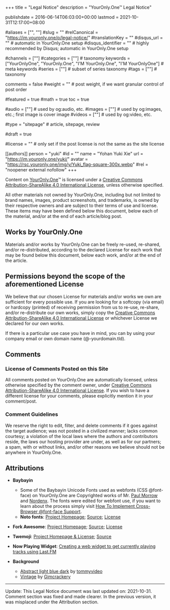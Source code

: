 +++
title = "Legal Notice"
description = "YourOnly.One™ Legal Notice"

publishdate = 2016-06-14T06:03:00+00:00
lastmod = 2021-10-31T12:17:00+08:00

#aliases = ["", ""]
#slug = ""
#relCanonical = "https://im.youronly.one/p/legal-notice/"
#translationKey = ""
#disqus_url = ""                                                    # automatic in YourOnly.One setup
#disqus_identifier = ""                                             # highly recommended by Disqus; automatic in YourOnly.One setup

#channels = [""]
#categories = [""]                                                   # taxonomy
keywords = ["YourOnlyOne", "YourOnly.One", "I'M YourOnly.One", "I'M YourOnlyOne"]                                                     # meta keywords
#series = [""]                                                       # subset of series taxonomy
#tags = [""]                                                         # taxonomy

comments = false
#weight = ""                                                        # post weight, if we want granular control of post order

#featured = true
#math = true
toc = true

#audio = [""]                                                        # used by og:audio, etc.
#images = [""]                                                       # used by og:images, etc.; first image is cover image
#videos = [""]                                                       # used by og:video, etc.

#type = "sitepage"                                                           # article, sitepage, review

#draft = true

#license = ""                                                       # only set if the post license is not the same as the site license

[[authors]]
  person = "yuki"
  #id = ""
  name = "Yohan Yuki Xie"
  url = "https://im.youronly.one/yuki/"
  avatar = "https://rsc.youronly.one/img/y/Yuki_flag-square-300x.webp"
  #rel = "noopener external nofollow"
+++

Content on <span property="dct:title" xmlns:dct="https://purl.org/dc/terms/">[YourOnly.One](https://youronly.one "YourOnly.One")</span>™ is licensed under a <a href="https://creativecommons.org/licenses/by-sa/4.0/" rel="license noopener external">Creative Commons Attribution-ShareAlike 4.0 International License</a>, unless otherwise specified.

All other materials not owned by YourOnly.One, including but not limited to brand names, images, product screenshots, and trademarks, is owned by their respective owners and are subject to their terms of use and license. These items may have been defined below this document, below each of the material, and/or at the end of each article/blog post.

## Works by YourOnly.One

Materials and/or works by YourOnly.One can be freely re-used, re-shared, and/or re-distributed, according to the declared License for each work that may be found below this document, below each work, and/or at the end of the article.

## Permissions beyond the scope of the aforementioned License

We believe that our chosen License for materials and/or works we own are sufficient for every possible use. If you are looking for a softcopy (via email) or hardcopy (printed) of receiving permission from us to re-use, re-share, and/or re-distribute our own works, simply copy the <a href="https://creativecommons.org/licenses/by-sa/4.0/" rel="license noopener external">Creative Commons Attribution-ShareAlike 4.0 International License</a> or whichever License we declared for our own works.

If there is a particular use case you have in mind, you can [](contact-us.md) by using your company email or own domain name (@-yourdomain.tld).

## Comments

### License of Comments Posted on this Site

All comments posted on <span property="dct:title" xmlns:dct="https://purl.org/dc/terms/">YourOnly.One</span> are automatically licensed, unless otherwise specified by the comment owner, under <a href="https://creativecommons.org/licenses/by-sa/4.0/" rel="license noopener external">Creative Commons Attribution-ShareAlike 4.0 International License</a>. If you wish to have a different license for your comments, please explicitly mention it in your comment/post.

### Comment Guidelines

We reserve the right to edit, filter, and delete comments if it goes against the target audience; was not posted in a civilized manner; lacks common courtesy; a violation of the local laws where the authors and contributors reside, the laws our hosting provider are under, as well as for our partners; a spam, with or without links, and/or other reasons we believe should not be anywhere in YourOnly.One.

## Attributions

- **Baybayin**
  - Some of the Baybayin Unicode Fonts used as webfonts (CSS @font-face) on YourOnly.One are Copyrighted works of Mr. [Paul Morrow](https://www.mts.net/~pmorrow/bio.htm "Paul Morrow") and [Nordenx](https://nordenx.blogspot.com "Nordenx"). The fonts were edited for webfont use, if you want to learn about the process simply visit [How To Implement Cross-Browser @font-face Support](https://im.youronly.one/techmagus/how-to-implement-cross-browser-font-face-support "How To Implement Cross-Browser @font-face Support").
  - **Noto fonts**: [Project Homepage](https://www.google.com/get/noto/ "Project Homepage"); [Source](https://github.com/googlefonts/noto-fonts "Source"); [License](https://scripts.sil.org/OFL "License")

- **Fork Awesome**: [Project Homepage](https://forkaweso.me "Project Homepage"); [Source](https://github.com/ForkAwesome/Fork-Awesome "Source"); [License](https://forkaweso.me/Fork-Awesome/license/ "License")
- **Twemoji**: [Project Homepage & License](https://twemoji.twitter.com "Project Homepage & License"); [Source](https://github.com/twitter/twemoji "Source")
- **Now Playing Widget**: [Creating a web widget to get currently playing tracks using Last.FM](https://prashant.me/development/2018/03/04/creating-a-web-widget-to-get-currently-playing-song-tracks-using-lastfm.html "Creating a web widget to get currently playing tracks using Last.FM")
- **Background**
  - [Abstract light blue dark](https://pixabay.com/illustrations/abstract-light-blue-dark-1780252/ "Abstract light blue dark") by [tommyvideo](https://pixabay.com/users/tommyvideo-3092371/ "tommyvideo")
  - [Vintage](https://pixabay.com/illustrations/vintage-distressed-933793/ "Vintage") by [Gimcrackery](https://pixabay.com/users/gimcrackery-1386707/ "Gimcrackery")

---

Update: This Legal Notice document was last updated on: 2021-10-31. Comment section was fixed and made clearer. In the previous version, it was misplaced under the Attribution section.

